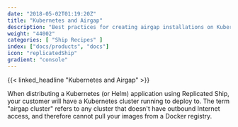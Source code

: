 ```yaml
---
date: "2018-05-02T01:19:20Z"
title: "Kubernetes and Airgap"
description: "Best practices for creating airgap installations on Kubernetes"
weight: "44002"
categories: [ "Ship Recipes" ]
index: ["docs/products", "docs"]
icon: "replicatedShip"
gradient: "console"
---
```


{{< linked_headline "Kubernetes and Airgap" >}}

When distributing a Kubernetes (or Helm) application using Replicated Ship, your customer will have a Kubernetes cluster running to deploy to. The term "airgap cluster" refers to any cluster that doesn't have outbound Internet access, and therefore cannot pull your images from a Docker registry.